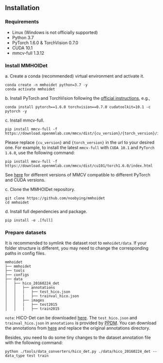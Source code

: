  ## Installation

### Requirements

- Linux (Windows is not officially supported)
- Python 3.7
- PyTorch 1.6.0 & TorchVision 0.7.0
- CUDA 10.1
- mmcv-full 1.3.12

### Install MMHOIDet

a. Create a conda (recommended) virtual environment and activate it.

```shell
conda create -n mmhoidet python=3.7 -y
conda activate mmhoidet
```

b. Install PyTorch and TorchVision following the [official instructions](https://pytorch.org/), e.g.,

```shell
conda install pytorch==1.6.0 torchvision==0.7.0 cudatoolkit=10.1 -c pytorch -y
```

c. Install mmcv-full.

```shell
pip install mmcv-full -f https://download.openmmlab.com/mmcv/dist/{cu_version}/{torch_version}/index.html
```

Please replace `{cu_version}` and `{torch_version}` in the url to your desired one. For example, to install the latest `mmcv-full` with `CUDA 10.1` and `PyTorch 1.6.0`, use the following command:

```shell
pip install mmcv-full -f https://download.openmmlab.com/mmcv/dist/cu101/torch1.6.0/index.html
```

See [here](https://github.com/open-mmlab/mmcv#installation) for different versions of MMCV compatible to different PyTorch and CUDA versions.

c. Clone the MMHOIDet repository.

```shell
git clone https://github.com/noobying/mmhoidet
cd mmhoidet
```

d. Install full dependencies and package.

```shell
pip install -e .[full]
```

### Prepare datasets

It is recommended to symlink the dataset root to `mmhoidet/data`.
If your folder structure is different, you may need to change the corresponding paths in config files.

```
mmhoidet
├── mmhoidet
├── tools
├── configs
├── data
│   ├── hico_20160224_det
│   │   ├── annotations
│   │   |   ├── test_hico.json
│   │   |   ├── trainval_hico.json
│   │   ├── images
│   │   |   ├── test2015
│   │   |   ├── train2015
```
`note`: HICO-Det can be downloaded [here](https://drive.google.com/open?id=1QZcJmGVlF9f4h-XLWe9Gkmnmj2z1gSnk). The `test_hico.json` and `trainval_hico.json` in `annotations` is provided by [PPDM](https://github.com/YueLiao/PPDM). You can download the annotations from [here](https://drive.google.com/open?id=1WI-gsNLS-t0Kh8TVki1wXqc3y2Ow1f2R) and replace the original annotations directory.

Besides, you need to do some tiny changes to the dataset annotation file with the following command:

```shell
python ./tools/data_converters/hico_det.py ./data/hico_20160224_det --data_type test train
```

